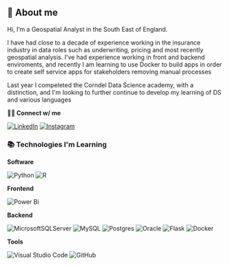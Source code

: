 <h2>👋 About me </h2>

Hi, I’m a Geospatial Analyst in the South East of England. 

I have had close to a decade of experience working in the insurance industry in data roles such as underwriting, pricing and most recently geospatial analysis. I've had experience working in front and backend enviroments, and recently I am learning to use Docker to build apps in order to create self service apps for stakeholders removing manual processes

Last year I compeleted the Corndel Data Science academy, with a distinction, and I'm looking to further continue to develop my learning of DS and various languages 


**🤝🏻 Connect w/ me** 

[![LinkedIn](https://img.shields.io/badge/linkedin-%230077B5.svg?style=for-the-badge&logo=linkedin&logoColor=white)](https://www.linkedin.com/in/armstrongalexander/)
[![Instagram](https://img.shields.io/badge/Instagram-E4405F?style=for-the-badge&logo=instagram&logoColor=white)](https://www.instagram.com/a_earmstrong)

<h3>📚 Technologies I'm Learning</h3>

**Software**

![Python](https://img.shields.io/badge/python-3670A0?style=for-the-badge&logo=python&logoColor=ffdd54)
![R](https://img.shields.io/badge/r-%23276DC3.svg?style=for-the-badge&logo=r&logoColor=white)

**Frontend**

![Power Bi](https://img.shields.io/badge/power_bi-F2C811?style=for-the-badge&logo=powerbi&logoColor=black)

**Backend**

![MicrosoftSQLServer](https://img.shields.io/badge/Microsoft%20SQL%20Sever-CC2927?style=for-the-badge&logo=microsoft%20sql%20server&logoColor=white) 
![MySQL](https://img.shields.io/badge/mysql-%2300f.svg?style=for-the-badge&logo=mysql&logoColor=white)
![Postgres](https://img.shields.io/badge/postgres-%23316192.svg?style=for-the-badge&logo=postgresql&logoColor=white)
![Oracle](https://img.shields.io/badge/Oracle-F80000?style=for-the-badge&logo=oracle&logoColor=white)
![Flask](https://img.shields.io/badge/flask-%23000.svg?style=for-the-badge&logo=flask&logoColor=white)
![Docker](https://img.shields.io/badge/docker-%230db7ed.svg?style=for-the-badge&logo=docker&logoColor=white)

**Tools**

![Visual Studio Code](https://img.shields.io/badge/Visual%20Studio%20Code-0078d7.svg?style=for-the-badge&logo=visual-studio-code&logoColor=white)
![GitHub](https://img.shields.io/badge/github-%23121011.svg?style=for-the-badge&logo=github&logoColor=white)

